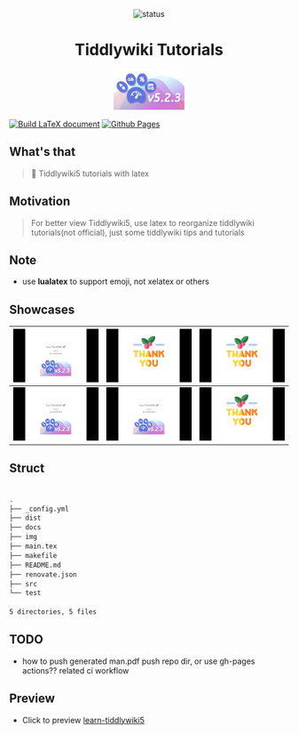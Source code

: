 <div align="center">

<img src="https://img.shields.io/badge/Status-WIP-blueviolet.svg?style=flat-square&logo=Chakra-Ui&color=90E59A&logoColor=green" alt="status" >

</div>

<h1 align="center">Tiddlywiki Tutorials</h1>

<div align="center">

<img src="img/logo.png" width=128/>

</div>

[![Build LaTeX document](https://github.com/tiddly-gittly/brief-tiddlywiki5-introduction/actions/workflows/dist.yml/badge.svg)](https://github.com/tiddly-gittly/brief-tiddlywiki5-introduction/actions/workflows/dist.yml)
[![Github Pages](https://github.com/tiddly-gittly/brief-tiddlywiki5-introduction/actions/workflows/pages.yml/badge.svg)](https://github.com/tiddly-gittly/brief-tiddlywiki5-introduction/actions/workflows/pages.yml)

## What's that

> 🎊 Tiddlywiki5 tutorials with latex

## Motivation

> For better view Tiddlywiki5, use latex to reorganize tiddlywiki tutorials(not
> official), just some tiddlywiki tips and tutorials

## Note

- use **lualatex** to support emoji, not xelatex or others

## Showcases

| <img src="img/t1.png" align="bottom" width=256/> | <img src="img/t2.png" align="bottom" width=256/> | <img src="img/t2.png" align="bottom" width=256/> |
| :----------------------------------------------: | :----------------------------------------------: | ------------------------------------------------ |
| <img src="img/t1.png" align="bottom" width=256/> | <img src="img/t1.png" align="bottom" width=256/> | <img src="img/t2.png" align="bottom" width=256/> |

## Struct

```bash

.
├── _config.yml
├── dist
├── docs
├── img
├── main.tex
├── makefile
├── README.md
├── renovate.json
├── src
└── test

5 directories, 5 files
```

## TODO

- how to push generated man.pdf push repo dir, or use gh-pages actions?? related
  ci workflow

## Preview

- Click to preview [learn-tiddlywiki5](https://github.com/tiddly-gittly/brief-tiddlywiki5-introduction/blob/gh-pages/learn-tiddlywiki5.pdf)
